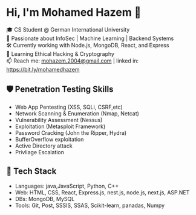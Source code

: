 # Hi, I'm Mohamed Hazem 👋

🎓 CS Student @ German International University  
🔐 Passionate about InfoSec | Machine Learning | Backend Systems  
🛠️ Currently working with Node.js, MongoDB, React, and Express  
🌱 Learning Ethical Hacking & Cryptography  
📫 Reach me: mohazem.2004@gmail.com | linked in: https://bit.ly/mohamedhazem

## 🛡️ Penetration Testing Skills
- Web App Pentesting (XSS, SQLi, CSRF,etc)
- Network Scanning & Enumeration (Nmap, Netcat)
- Vulnerability Assessment (Nessus)
- Exploitation (Metasploit Framework)
- Password Cracking (John the Ripper, Hydra)
- BufferOverflow exploitation
- Active Directory attack
- Privliage Escalation
## 🔧 Tech Stack
- Languages: java,JavaScript, Python, C++
- Web: HTML, CSS, React, Express.js, nest.js, node.js, next.js, ASP.NET 
- DBs: MongoDB, MySQL
- Tools: Git, Post, SSSIS, SSAS, Scikit-learn, panadas, Numpy

  
  


